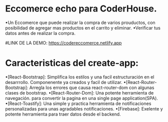 # Eccomerce echo para CoderHouse.

•Un Eccomerce que puede realizar la compra de varios prouductos, con posibilidad de agregar mas productos en el carrito y eliminar.
•Verificar tus datos antes de realizar la compra.

#LINK DE LA DEMO: https://codereccomerce.netlify.app

# Caracteristicas del create-app:
•[React-Bootstrap]: Simplifica los estilos y una facil estructuración en el desarrrollo. Componenente ya creados y facil de utilizar.
•[React-Router-Bootstrap]: Arregla los errores que causa react-router-dom con algunas clases de bootstrap.
•[React-Router-Dom]: Una potente herramienta de navegación. para convertir la pagina en una single page application(SPA).
•[React-Toastify]: Una simple y practica herramienta de notificaciones personalizadas para unas agradables notificaciones.
•[Firebase]: Exelente y potente herramienta para traer datos desde el backend.


